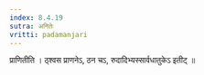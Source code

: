 ```yaml
---
index: 8.4.19
sutra: अनितेः
vritti: padamanjari
---
```


 प्राणितीति । ठ्श्वस प्राणनेऽ, ठन चऽ, रुदादिभ्यस्सार्वधातुकेऽ इतीट् ॥